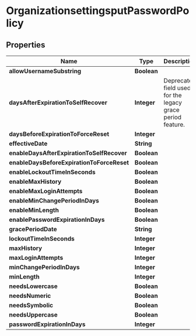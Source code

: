 # OrganizationsettingsputPasswordPolicy

## Properties
Name | Type | Description | Notes
------------ | ------------- | ------------- | -------------
**allowUsernameSubstring** | **Boolean** |  |  [optional]
**daysAfterExpirationToSelfRecover** | **Integer** | Deprecated field used for the legacy grace period feature. |  [optional]
**daysBeforeExpirationToForceReset** | **Integer** |  |  [optional]
**effectiveDate** | **String** |  |  [optional]
**enableDaysAfterExpirationToSelfRecover** | **Boolean** |  |  [optional]
**enableDaysBeforeExpirationToForceReset** | **Boolean** |  |  [optional]
**enableLockoutTimeInSeconds** | **Boolean** |  |  [optional]
**enableMaxHistory** | **Boolean** |  |  [optional]
**enableMaxLoginAttempts** | **Boolean** |  |  [optional]
**enableMinChangePeriodInDays** | **Boolean** |  |  [optional]
**enableMinLength** | **Boolean** |  |  [optional]
**enablePasswordExpirationInDays** | **Boolean** |  |  [optional]
**gracePeriodDate** | **String** |  |  [optional]
**lockoutTimeInSeconds** | **Integer** |  |  [optional]
**maxHistory** | **Integer** |  |  [optional]
**maxLoginAttempts** | **Integer** |  |  [optional]
**minChangePeriodInDays** | **Integer** |  |  [optional]
**minLength** | **Integer** |  |  [optional]
**needsLowercase** | **Boolean** |  |  [optional]
**needsNumeric** | **Boolean** |  |  [optional]
**needsSymbolic** | **Boolean** |  |  [optional]
**needsUppercase** | **Boolean** |  |  [optional]
**passwordExpirationInDays** | **Integer** |  |  [optional]
